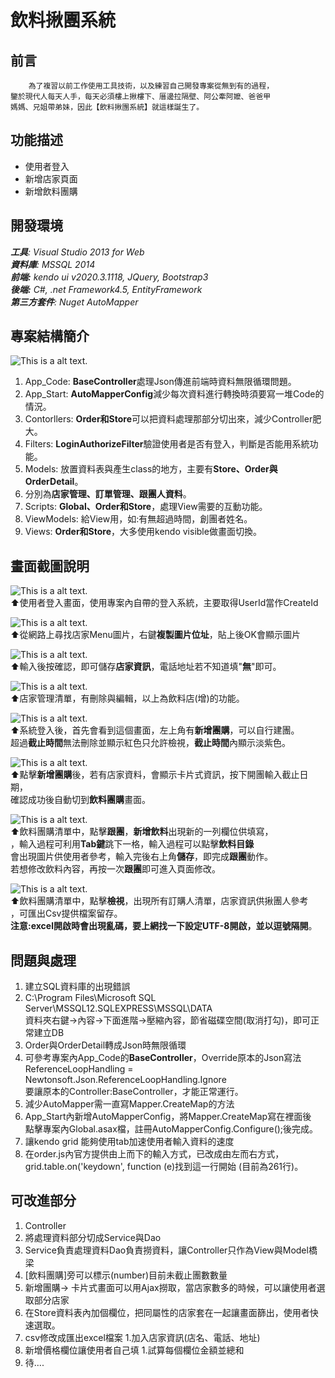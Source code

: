 # 飲料揪團系統

## 前言
        為了複習以前工作使用工具技術，以及練習自己開發專案從無到有的過程，
    鑒於現代人每天人手，每天必須樓上揪樓下、厝邊拉隔壁、阿公牽阿嬤、爸爸甲
    媽媽、兄姐帶弟妹，因此【飲料揪團系統】就這樣誕生了。

## 功能描述

* 使用者登入
* 新增店家頁面
* 新增飲料團購

## 開發環境
*__工具__: Visual Studio 2013 for Web*  
*__資料庫__: MSSQL 2014*  
*__前端:__ kendo ui v2020.3.1118,  JQuery, Bootstrap3*  
*__後端:__ C#, .net Framework4.5, EntityFramework*  
*__第三方套件__: Nuget AutoMapper*

## 專案結構簡介
![This is a alt text.](https://github.com/Chen-Yi-Lun/drinks-git/blob/main/images/projectTree.JPG?raw=true "This is a sample image.")  

1. App_Code: **BaseController**處理Json傳進前端時資料無限循環問題。
1. App_Start: **AutoMapperConfig**減少每次資料進行轉換時須要寫一堆Code的情況。
1. Contorllers: **Order和Store**可以把資料處理那部分切出來，減少Controller肥大。
1. Filters: **LoginAuthorizeFilter**驗證使用者是否有登入，判斷是否能用系統功能。
1. Models: 放置資料表與產生class的地方，主要有**Store、Order與OrderDetail**。
  1. 分別為**店家管理、訂單管理、跟團人資料**。
1. Scripts: **Global、Order和Store**，處理View需要的互動功能。
1. ViewModels: 給View用，如:有無超過時間，創團者姓名。
1. Views: **Order和Store**，大多使用kendo visible做畫面切換。

## 畫面截圖說明
![This is a alt text.](https://github.com/Chen-Yi-Lun/drinks-git/blob/main/images/image.JPG?raw=true "This is a sample image.")  
⬆使用者登入畫面，使用專案內自帶的登入系統，主要取得UserId當作CreateId  

![This is a alt text.](https://github.com/Chen-Yi-Lun/drinks-git/blob/main/images/addImageURLView.JPG?raw=true "This is a sample image.")  
⬆從網路上尋找店家Menu圖片，右鍵**複製圖片位址**，貼上後OK會顯示圖片

![This is a alt text.](https://github.com/Chen-Yi-Lun/drinks-git/blob/main/images/addStoreView.JPG?raw=true "This is a sample image.")  
⬆輸入後按確認，即可儲存**店家資訊**，電話地址若不知道填"**無**"即可。  

![This is a alt text.](https://github.com/Chen-Yi-Lun/drinks-git/blob/main/images/storeView.JPG?raw=true "This is a sample image.")  
⬆店家管理清單，有刪除與編輯，以上為飲料店(增)的功能。

![This is a alt text.](https://github.com/Chen-Yi-Lun/drinks-git/blob/main/images/groupView.JPG?raw=true "This is a sample image.")  
⬆系統登入後，首先會看到這個畫面，左上角有**新增團購**，可以自行建團。  
超過**截止時間**無法刪除並顯示紅色只允許檢視，**截止時間**內顯示淡紫色。

![This is a alt text.](https://github.com/Chen-Yi-Lun/drinks-git/blob/main/images/cardStoreView.JPG?raw=true "This is a sample image.")  
⬆點擊**新增團購**後，若有店家資料，會顯示卡片式資訊，按下開團輸入截止日期，  
確認成功後自動切到**飲料團購**畫面。

![This is a alt text.](https://github.com/Chen-Yi-Lun/drinks-git/blob/main/images/followGroupView.JPG?raw=true "This is a sample image.")  
⬆飲料團購清單中，點擊**跟團**，**新增飲料**出現新的一列欄位供填寫，  
，輸入過程可利用**Tab鍵**跳下一格，輸入過程可以點擊**飲料目錄**  
會出現圖片供使用者參考，輸入完後右上角**儲存**，即完成**跟團**動作。  
若想修改飲料內容，再按一次**跟團**即可進入頁面修改。

![This is a alt text.](https://github.com/Chen-Yi-Lun/drinks-git/blob/main/images/ordererView.JPG?raw=true "This is a sample image.")  
⬆飲料團購清單中，點擊**檢視**，出現所有訂購人清單，店家資訊供揪團人參考  
，可匯出Csv提供檔案留存。  
**注意:excel開啟時會出現亂碼，要上網找一下設定UTF-8開啟，並以逗號隔開**。

## 問題與處理

1. 建立SQL資料庫的出現錯誤  
  1. C:\Program Files\Microsoft SQL Server\MSSQL12.SQLEXPRESS\MSSQL\DATA  
  資料夾右鍵->內容->下面進階->壓縮內容，節省磁碟空間(取消打勾)，即可正常建立DB
1. Order與OrderDetail轉成Json時無限循環
  1. 可參考專案內App_Code的**BaseController**，Override原本的Json寫法  
  ReferenceLoopHandling = Newtonsoft.Json.ReferenceLoopHandling.Ignore  
  要讓原本的Controller:BaseController，才能正常運行。
1. 減少AutoMapper需一直寫Mapper.CreateMap的方法
  1. App_Start內新增AutoMapperConfig，將Mapper.CreateMap寫在裡面後  
  點擊專案內Global.asax檔，註冊AutoMapperConfig.Configure();後完成。
1. 讓kendo grid 能夠使用tab加速使用者輸入資料的速度
  1. 在order.js內官方提供由上而下的輸入方式，已改成由左而右方式，  
  grid.table.on('keydown', function (e)找到這一行開始 (目前為261行)。

## 可改進部分

1. Controller
  1. 將處理資料部分切成Service與Dao
  1. Service負責處理資料Dao負責撈資料，讓Controller只作為View與Model橋梁
1. [飲料團購]旁可以標示(number)目前未截止團數數量
1. 新增團購-> 卡片式畫面可以用Ajax撈取，當店家數多的時候，可以讓使用者選取部分店家
  1. 在Store資料表內加個欄位，把同屬性的店家套在一起讓畫面篩出，使用者快速選取。
1. csv修改成匯出excel檔案
  1.加入店家資訊(店名、電話、地址)
1. 新增價格欄位讓使用者自己填
  1.試算每個欄位金額並總和
1. 待....
